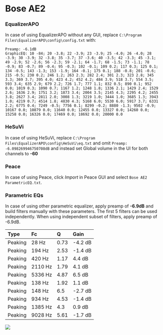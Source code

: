 # Bose AE2

### EqualizerAPO
In case of using EqualizerAPO without any GUI, replace `C:\Program Files\EqualizerAPO\config\config.txt`
with:
```
Preamp: -6.1dB
GraphicEQ: 10 -84; 20 -3.8; 22 -3.9; 23 -3.9; 25 -4.0; 26 -4.0; 28 -3.9; 30 -3.9; 32 -3.8; 35 -3.7; 37 -3.6; 40 -3.5; 42 -3.3; 45 -3.1; 49 -2.9; 52 -2.6; 56 -2.3; 59 -2.1; 64 -1.7; 68 -1.5; 73 -1.1; 78 -0.9; 83 -0.7; 89 -0.4; 95 -0.3; 102 -0.1; 109 0.2; 117 0.3; 125 0.1; 134 -0.5; 143 -1.3; 153 -1.9; 164 -0.1; 175 0.1; 188 -0.8; 201 -0.6; 215 -0.5; 230 0.2; 246 1.2; 263 2.3; 282 2.4; 301 2.3; 323 2.8; 345 3.3; 369 3.7; 395 4.0; 423 4.2; 452 4.2; 484 3.9; 518 3.7; 554 3.5; 593 3.4; 635 2.9; 679 2.2; 726 1.7; 777 1.1; 832 0.5; 890 0.1; 952 0.0; 1019 0.3; 1090 0.7; 1167 1.2; 1248 1.8; 1336 2.1; 1429 2.4; 1529 2.6; 1636 2.9; 1751 3.2; 1873 3.4; 2004 3.5; 2145 4.3; 2295 4.2; 2455 3.8; 2627 3.4; 2811 2.0; 3008 1.3; 3219 1.0; 3444 1.0; 3685 1.3; 3943 1.0; 4219 0.7; 4514 1.8; 4830 4.3; 5168 6.0; 5530 6.0; 5917 3.7; 6331 2.2; 6775 0.4; 7249 -0.5; 7756 0.1; 8299 -0.2; 8880 -1.3; 9502 -0.9; 10167 0.0; 10879 0.0; 11640 0.0; 12455 0.0; 13327 0.0; 14260 0.0; 15258 0.0; 16326 0.0; 17469 0.0; 18692 0.0; 20000 0.0
```

### HeSuVi
In case of using HeSuVi, replace `C:\Program Files\EqualizerAPO\config\HeSuVi\eq.txt` and omit `Preamp:
-6.098269946750708dB` and instead set Global volume in the UI for both channels to **-60**

### Peace
In case of using Peace, click *Import* in Peace GUI and select `Bose AE2 ParametricEQ.txt`.

### Parametric EQs
In case of using other parametric equalizer, apply preamp of **-6.9dB** and build filters manually
with these parameters. The first 5 filters can be used independently.
When using independent subset of filters, apply preamp of -6.9dB.

| Type    | Fc      |    Q | Gain    |
|:--------|:--------|:-----|:--------|
| Peaking | 28 Hz   | 0.73 | -4.2 dB |
| Peaking | 194 Hz  | 2.53 | -1.4 dB |
| Peaking | 420 Hz  | 1.17 | 4.4 dB  |
| Peaking | 2110 Hz | 1.79 | 4.1 dB  |
| Peaking | 5336 Hz | 4.87 | 6.5 dB  |
| Peaking | 138 Hz  | 1.92 | 1.1 dB  |
| Peaking | 148 Hz  | 6.5  | -2.7 dB |
| Peaking | 934 Hz  | 4.53 | -1.4 dB |
| Peaking | 1385 Hz | 4.3  | 0.9 dB  |
| Peaking | 9028 Hz | 5.61 | -1.7 dB |

![](https://raw.githubusercontent.com/jaakkopasanen/AutoEq/master/results/innerfidelity/sbaf-serious/Bose%20AE2/Bose%20AE2.png)